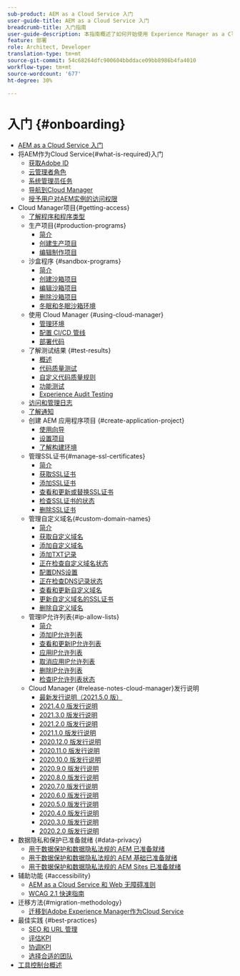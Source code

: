 ```yaml
---
sub-product: AEM as a Cloud Service 入门
user-guide-title: AEM as a Cloud Service 入门
breadcrumb-title: 入门指南
user-guide-description: 本指南概述了如何开始使用 Experience Manager as a Cloud Service，包括如何获取访问权限和重要的数据保护信息。
feature: 部署
role: Architect, Developer
translation-type: tm+mt
source-git-commit: 54c68264dfc900604bbddace09bb8986b4fa4010
workflow-type: tm+mt
source-wordcount: '677'
ht-degree: 30%

---
```



# 入门 {#onboarding}

+ [AEM as a Cloud Service 入门](/help/onboarding/home.md)
+ 将AEM作为Cloud Service{#what-is-required}入门
   + [获取Adobe ID](what-is-required/get-your-adobe-id.md)
   + [云管理者角色](what-is-required/user-roles-permissions.md)
   + [系统管理员任务](what-is-required/add-users-assign-cm-roles.md)
   + [导航到Cloud Manager](what-is-required/navigate-to-cloud-manager.md)
   + [授予用户对AEM实例的访问权限](/help/onboarding/what-is-required/accessing-aem-instance.md)
+ Cloud Manager项目{#getting-access}
   + [了解程序和程序类型](getting-access-to-aem-in-cloud/understand-program-types.md)
   + 生产项目{#production-programs}
      + [简介](/help/onboarding/getting-access-to-aem-in-cloud/introduction-production-programs.md)
      + [创建生产项目](getting-access-to-aem-in-cloud/creating-production-program.md)
      + [编辑制作项目](/help/onboarding/getting-access-to-aem-in-cloud/editing-production-program.md)
   + 沙盒程序 {#sandbox-programs}
      + [简介](getting-access-to-aem-in-cloud/introduction-sandbox-programs.md)
      + [创建沙箱项目](getting-access-to-aem-in-cloud/creating-sandbox-program.md)
      + [编辑沙箱项目](/help/onboarding/getting-access-to-aem-in-cloud/editing-sandbox-program.md)
      + [删除沙箱项目](getting-access-to-aem-in-cloud/deleting-sandbox-program.md)
      + [冬眠和冬眠沙箱环境](/help/onboarding/getting-access-to-aem-in-cloud/hibernating-de-hibernating-sandbox-environments.md)
   + 使用 Cloud Manager {#using-cloud-manager}
      + [管理环境](https://experienceleague.adobe.com/docs/experience-manager-cloud-service/implementing/using-cloud-manager/manage-environments.html)
      + [配置 CI/CD 管线](https://experienceleague.adobe.com/docs/experience-manager-cloud-service/implementing/using-cloud-manager/configure-pipeline.html)
      + [部署代码](https://experienceleague.adobe.com/docs/experience-manager-cloud-service/implementing/using-cloud-manager/deploy-code.html)
   + 了解测试结果 {#test-results}
      + [概述](https://experienceleague.adobe.com/docs/experience-manager-cloud-service/implementing/using-cloud-manager/test-results/overview-test-results.html)
      + [代码质量测试](https://experienceleague.adobe.com/docs/experience-manager-cloud-service/implementing/using-cloud-manager/test-results/code-quality-testing.html)
      + [自定义代码质量规则](https://experienceleague.adobe.com/docs/experience-manager-cloud-service/implementing/using-cloud-manager/test-results/custom-code-quality-rules.html)
      + [功能测试](https://experienceleague.adobe.com/docs/experience-manager-cloud-service/implementing/using-cloud-manager/test-results/functional-testing.html)
      + [Experience Audit Testing](https://experienceleague.adobe.com/docs/experience-manager-cloud-service/implementing/using-cloud-manager/test-results/experience-audit-testing.html)
   + [访问和管理日志](https://experienceleague.adobe.com/docs/experience-manager-cloud-service/implementing/using-cloud-manager/manage-logs.html)
   + [了解通知](https://experienceleague.adobe.com/docs/experience-manager-cloud-service/implementing/using-cloud-manager/notifications.html)
   + 创建 AEM 应用程序项目 {#create-application-project}
      + [使用向导](getting-access-to-aem-in-cloud/using-the-wizard.md)
      + [设置项目](getting-access-to-aem-in-cloud/setting-up-project.md)
      + [了解构建环境](getting-access-to-aem-in-cloud/build-environment-details.md)
   + 管理SSL证书{#manage-ssl-certificates}
      + [简介](https://experienceleague.adobe.com/docs/experience-manager-cloud-service/implementing/using-cloud-manager/manage-ssl-certificates/introduction.html)
      + [获取SSL证书](https://experienceleague.adobe.com/docs/experience-manager-cloud-service/implementing/using-cloud-manager/manage-ssl-certificates/get-ssl-certificate.html)
      + [添加SSL证书](https://experienceleague.adobe.com/docs/experience-manager-cloud-service/implementing/using-cloud-manager/manage-ssl-certificates/add-ssl-certificate.html)
      + [查看和更新或替换SSL证书](https://experienceleague.adobe.com/docs/experience-manager-cloud-service/implementing/using-cloud-manager/manage-ssl-certificates/view-update-replace-ssl-certificate.html)
      + [检查SSL证书的状态](https://experienceleague.adobe.com/docs/experience-manager-cloud-service/implementing/using-cloud-manager/manage-ssl-certificates/check-status-ssl-certificate.html)
      + [删除SSL证书](https://experienceleague.adobe.com/docs/experience-manager-cloud-service/implementing/using-cloud-manager/manage-ssl-certificates/delete-ssl-certificate.html)
   + 管理自定义域名{#custom-domain-names}
      + [简介](https://experienceleague.adobe.com/docs/experience-manager-cloud-service/implementing/using-cloud-manager/custom-domain-names/introduction.html)
      + [获取自定义域名](https://experienceleague.adobe.com/docs/experience-manager-cloud-service/implementing/using-cloud-manager/custom-domain-names/get-custom-domain-name.html)
      + [添加自定义域名](https://experienceleague.adobe.com/docs/experience-manager-cloud-service/implementing/using-cloud-manager/custom-domain-names/add-custom-domain-name.html)
      + [添加TXT记录](https://experienceleague.adobe.com/docs/experience-manager-cloud-service/implementing/using-cloud-manager/custom-domain-names/add-text-record.html)
      + [正在检查自定义域名状态](https://experienceleague.adobe.com/docs/experience-manager-cloud-service/implementing/using-cloud-manager/custom-domain-names/check-domain-name-status.html)
      + [配置DNS设置](https://experienceleague.adobe.com/docs/experience-manager-cloud-service/implementing/using-cloud-manager/custom-domain-names/configure-dns-settings.html)
      + [正在检查DNS记录状态](https://experienceleague.adobe.com/docs/experience-manager-cloud-service/implementing/using-cloud-manager/custom-domain-names/check-dns-record-status.html)
      + [查看和更新自定义域名](https://experienceleague.adobe.com/docs/experience-manager-cloud-service/implementing/using-cloud-manager/custom-domain-names/view-update-replace-custom-domain-name.html)
      + [更新自定义域名的SSL证书](https://experienceleague.adobe.com/docs/experience-manager-cloud-service/implementing/using-cloud-manager/custom-domain-names/update-cdn-ssl-certificate.html)
      + [删除自定义域名](https://experienceleague.adobe.com/docs/experience-manager-cloud-service/implementing/using-cloud-manager/custom-domain-names/delete-custom-domain-name.html)
   + 管理IP允许列表{#ip-allow-lists}
      + [简介](https://experienceleague.adobe.com/docs/experience-manager-cloud-service/implementing/using-cloud-manager/ip-allow-lists/introduction.html)
      + [添加IP允许列表](https://experienceleague.adobe.com/docs/experience-manager-cloud-service/implementing/using-cloud-manager/ip-allow-lists/add-ip-allow-lists.html)
      + [查看和更新IP允许列表](https://experienceleague.adobe.com/docs/experience-manager-cloud-service/implementing/using-cloud-manager/ip-allow-lists/view-update-ip-allow-list.html)
      + [应用IP允许列表](https://experienceleague.adobe.com/docs/experience-manager-cloud-service/implementing/using-cloud-manager/ip-allow-lists/apply-allow-list.html)
      + [取消应用IP允许列表](https://experienceleague.adobe.com/docs/experience-manager-cloud-service/implementing/using-cloud-manager/ip-allow-lists/unapply-ip-allow-list.html)
      + [删除IP允许列表](https://experienceleague.adobe.com/docs/experience-manager-cloud-service/implementing/using-cloud-manager/ip-allow-lists/delete-ip-allow-list.html)
      + [检查IP允许列表状态](https://experienceleague.adobe.com/docs/experience-manager-cloud-service/implementing/using-cloud-manager/ip-allow-lists/check-ip-allow-list-status.html)
   + Cloud Manager {#release-notes-cloud-manager}发行说明
      + [最新发行说明（2021.5.0 版）](/help/onboarding/release-notes-cloud-manager/release-notes-cm-current.md)
      + [2021.4.0 版发行说明](/help/onboarding/release-notes-cloud-manager/release-notes-cm-2021-4-0.md)
      + [2021.3.0 版发行说明](/help/onboarding/release-notes-cloud-manager/release-notes-cm-2021-3-0.md)
      + [2021.2.0 版发行说明](/help/onboarding/release-notes-cloud-manager/release-notes-cm-2021-2-0.md)
      + [2021.1.0 版发行说明](/help/onboarding/release-notes-cloud-manager/release-notes-cm-2021-1-0.md)
      + [2020.12.0 版发行说明](/help/onboarding/release-notes-cloud-manager/release-notes-cm-2020-12-0.md)
      + [2020.11.0 版发行说明](/help/onboarding/release-notes-cloud-manager/release-notes-cm-2020-11-0.md)
      + [2020.10.0 版发行说明](/help/onboarding/release-notes-cloud-manager/release-notes-cm-2020-10-0.md)
      + [2020.9.0 版发行说明](/help/onboarding/release-notes-cloud-manager/release-notes-cm-2020-9-0.md)
      + [2020.8.0 版发行说明](/help/onboarding/release-notes-cloud-manager/release-notes-cm-2020-8-0.md)
      + [2020.7.0 版发行说明](/help/onboarding/release-notes-cloud-manager/release-notes-cm-2020-7-0.md)
      + [2020.6.0 版发行说明](/help/onboarding/release-notes-cloud-manager/release-notes-cm-2020-6-0.md)
      + [2020.5.0 版发行说明](/help/onboarding/release-notes-cloud-manager/release-notes-cm-2020-5-0.md)
      + [2020.4.0 版发行说明](/help/onboarding/release-notes-cloud-manager/release-notes-cm-2020-4-0.md)
      + [2020.3.0 版发行说明](/help/onboarding/release-notes-cloud-manager/release-notes-cm-2020-3-0.md)
      + [2020.2.0 版发行说明](/help/onboarding/release-notes-cloud-manager/release-notes-cm-2020-2-0.md)
+ 数据隐私和保护已准备就绪 {#data-privacy}
   + [用于数据保护和数据隐私法规的 AEM 已准备就绪](data-privacy-and-protection-readiness/aem-readiness.md)
   + [用于数据保护和数据隐私法规的 AEM 基础已准备就绪](data-privacy-and-protection-readiness/foundation-readiness.md)
   + [用于数据保护和数据隐私法规的 AEM Sites 已准备就绪](data-privacy-and-protection-readiness/sites-readiness.md)
+ 辅助功能 {#accessibility}
   + [AEM as a Cloud Service 和 Web 无障碍准则](accessibility/web-accessibility.md)
   + [WCAG 2.1 快速指南](accessibility/quick-guide-wcag.md)
+ 迁移方法{#migration-methodology}
   + [迁移到Adobe Experience Manager作为Cloud Service](migration-methodology/getting-started.md)
+ 最佳实践 {#best-practices}
   + [SEO 和 URL 管理](best-practices/seo-and-url-management.md)
   + [评估KPI](best-practices/assessing-kpis.md)
   + [协调KPI](best-practices/aligning-kpis.md)
   + [选择合适的团队](best-practices/choose-right-team.md)
+ [工具控制台概述](tools-consoles.md)
